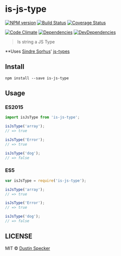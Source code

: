 # is-js-type
[![NPM version](https://badge.fury.io/js/is-js-type.svg)](https://badge.fury.io/js/is-js-type) [![Build Status](https://travis-ci.org/dustinspecker/is-js-type.svg)](https://travis-ci.org/dustinspecker/is-js-type) [![Coverage Status](https://img.shields.io/coveralls/dustinspecker/is-js-type.svg)](https://coveralls.io/r/dustinspecker/is-js-type?branch=master)

[![Code Climate](https://codeclimate.com/github/dustinspecker/is-js-type/badges/gpa.svg)](https://codeclimate.com/github/dustinspecker/is-js-type) [![Dependencies](https://david-dm.org/dustinspecker/is-js-type.svg)](https://david-dm.org/dustinspecker/is-js-type/#info=dependencies&view=table) [![DevDependencies](https://david-dm.org/dustinspecker/is-js-type/dev-status.svg)](https://david-dm.org/dustinspecker/is-js-type/#info=devDependencies&view=table)

> Is string a JS Type

**Uses [Sindre Sorhus](https://github.com/sindresorhus)' [js-types](https://github.com/sindresorhus/js-types)

## Install
```
npm install --save is-js-type
```

## Usage
### ES2015
```javascript
import isJsType from 'is-js-type';

isJsType('array');
// => true

isJsType('Error');
// => true

isJsType('dog');
// => false
```

### ES5
```javascript
var isJsType = require('is-js-type');

isJsType('array');
// => true

isJsType('Error');
// => true

isJsType('dog');
// => false
```

## LICENSE
MIT © [Dustin Specker](https://github.com/dustinspecker)

